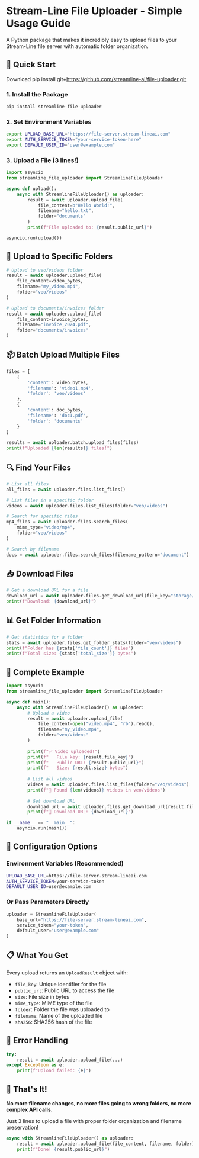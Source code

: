 # Stream-Line File Uploader - Simple Usage Guide

A Python package that makes it incredibly easy to upload files to your Stream-Line file server with automatic folder organization.

## 🚀 Quick Start
Download
pip install git+https://github.com/streamline-ai/file-uploader.git

### 1. Install the Package
```bash
pip install streamline-file-uploader
```

### 2. Set Environment Variables
```bash
export UPLOAD_BASE_URL="https://file-server.stream-lineai.com"
export AUTH_SERVICE_TOKEN="your-service-token-here"
export DEFAULT_USER_ID="user@example.com"
```

### 3. Upload a File (3 lines!)
```python
import asyncio
from streamline_file_uploader import StreamlineFileUploader

async def upload():
    async with StreamlineFileUploader() as uploader:
        result = await uploader.upload_file(
            file_content=b"Hello World!",
            filename="hello.txt",
            folder="documents"
        )
        print(f"File uploaded to: {result.public_url}")

asyncio.run(upload())
```

## 📁 Upload to Specific Folders

```python
# Upload to veo/videos folder
result = await uploader.upload_file(
    file_content=video_bytes,
    filename="my_video.mp4",
    folder="veo/videos"
)

# Upload to documents/invoices folder
result = await uploader.upload_file(
    file_content=invoice_bytes,
    filename="invoice_2024.pdf",
    folder="documents/invoices"
)
```

## 📦 Batch Upload Multiple Files

```python
files = [
    {
        'content': video_bytes,
        'filename': 'video1.mp4',
        'folder': 'veo/videos'
    },
    {
        'content': doc_bytes,
        'filename': 'doc1.pdf',
        'folder': 'documents'
    }
]

results = await uploader.batch.upload_files(files)
print(f"Uploaded {len(results)} files!")
```

## 🔍 Find Your Files

```python
# List all files
all_files = await uploader.files.list_files()

# List files in a specific folder
videos = await uploader.files.list_files(folder="veo/videos")

# Search for specific files
mp4_files = await uploader.files.search_files(
    mime_type="video/mp4",
    folder="veo/videos"
)

# Search by filename
docs = await uploader.files.search_files(filename_pattern="document")
```

## 📥 Download Files

```python
# Get a download URL for a file
download_url = await uploader.files.get_download_url(file_key="storage/user/folder/file.mp4")
print(f"Download: {download_url}")
```

## 📊 Get Folder Information

```python
# Get statistics for a folder
stats = await uploader.files.get_folder_stats(folder="veo/videos")
print(f"Folder has {stats['file_count']} files")
print(f"Total size: {stats['total_size']} bytes")
```

## 🎯 Complete Example

```python
import asyncio
from streamline_file_uploader import StreamlineFileUploader

async def main():
    async with StreamlineFileUploader() as uploader:
        # Upload a video
        result = await uploader.upload_file(
            file_content=open("video.mp4", "rb").read(),
            filename="my_video.mp4",
            folder="veo/videos"
        )
        
        print(f"✅ Video uploaded!")
        print(f"   File key: {result.file_key}")
        print(f"   Public URL: {result.public_url}")
        print(f"   Size: {result.size} bytes")
        
        # List all videos
        videos = await uploader.files.list_files(folder="veo/videos")
        print(f"📁 Found {len(videos)} videos in veo/videos")
        
        # Get download URL
        download_url = await uploader.files.get_download_url(result.file_key)
        print(f"🔗 Download URL: {download_url}")

if __name__ == "__main__":
    asyncio.run(main())
```

## 🔧 Configuration Options

### Environment Variables (Recommended)
```bash
UPLOAD_BASE_URL=https://file-server.stream-lineai.com
AUTH_SERVICE_TOKEN=your-service-token
DEFAULT_USER_ID=user@example.com
```

### Or Pass Parameters Directly
```python
uploader = StreamlineFileUploader(
    base_url="https://file-server.stream-lineai.com",
    service_token="your-token",
    default_user="user@example.com"
)
```

## 📋 What You Get

Every upload returns an `UploadResult` object with:
- `file_key`: Unique identifier for the file
- `public_url`: Public URL to access the file
- `size`: File size in bytes
- `mime_type`: MIME type of the file
- `folder`: Folder the file was uploaded to
- `filename`: Name of the uploaded file
- `sha256`: SHA256 hash of the file

## 🚨 Error Handling

```python
try:
    result = await uploader.upload_file(...)
except Exception as e:
    print(f"Upload failed: {e}")
```

## 🎉 That's It!

**No more filename changes, no more files going to wrong folders, no more complex API calls.**

Just 3 lines to upload a file with proper folder organization and filename preservation!

```python
async with StreamlineFileUploader() as uploader:
    result = await uploader.upload_file(file_content, filename, folder)
    print(f"Done! {result.public_url}")
```
